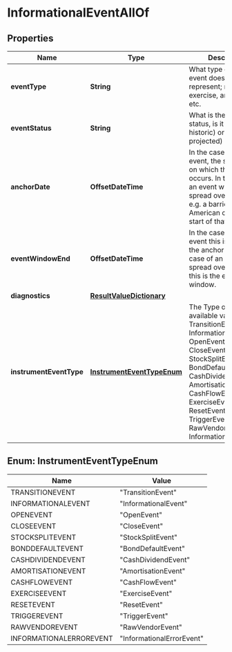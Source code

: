 

# InformationalEventAllOf


## Properties

Name | Type | Description | Notes
------------ | ------------- | ------------- | -------------
**eventType** | **String** | What type of internal event does this represent; reset, exercise, amortisation etc. |  [readonly]
**eventStatus** | **String** | What is the event status, is it a known (ie historic) or unknown (ie projected) event? | 
**anchorDate** | **OffsetDateTime** | In the case of a point event, the single date on which the event occurs. In the case of an event which is  spread over a window, e.g. a barrier or American option, the start of that window. | 
**eventWindowEnd** | **OffsetDateTime** | In the case of a point event this is identical to the anchor date. In the case of an event that is spread over a window,  this is the end of that window. |  [optional] [readonly]
**diagnostics** | [**ResultValueDictionary**](ResultValueDictionary.md) |  |  [optional]
**instrumentEventType** | [**InstrumentEventTypeEnum**](#InstrumentEventTypeEnum) | The Type of Event. The available values are: TransitionEvent, InformationalEvent, OpenEvent, CloseEvent, StockSplitEvent, BondDefaultEvent, CashDividendEvent, AmortisationEvent, CashFlowEvent, ExerciseEvent, ResetEvent, TriggerEvent, RawVendorEvent, InformationalErrorEvent | 



## Enum: InstrumentEventTypeEnum

Name | Value
---- | -----
TRANSITIONEVENT | &quot;TransitionEvent&quot;
INFORMATIONALEVENT | &quot;InformationalEvent&quot;
OPENEVENT | &quot;OpenEvent&quot;
CLOSEEVENT | &quot;CloseEvent&quot;
STOCKSPLITEVENT | &quot;StockSplitEvent&quot;
BONDDEFAULTEVENT | &quot;BondDefaultEvent&quot;
CASHDIVIDENDEVENT | &quot;CashDividendEvent&quot;
AMORTISATIONEVENT | &quot;AmortisationEvent&quot;
CASHFLOWEVENT | &quot;CashFlowEvent&quot;
EXERCISEEVENT | &quot;ExerciseEvent&quot;
RESETEVENT | &quot;ResetEvent&quot;
TRIGGEREVENT | &quot;TriggerEvent&quot;
RAWVENDOREVENT | &quot;RawVendorEvent&quot;
INFORMATIONALERROREVENT | &quot;InformationalErrorEvent&quot;



